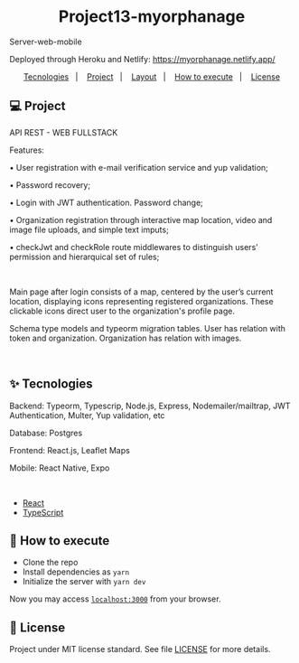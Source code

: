 

<h1 align="center">
  Project13-myorphanage
</h1>

Server-web-mobile

Deployed through Heroku and Netlify: https://myorphanage.netlify.app/

<p align="center">
  <a href="#-tecnologias">Tecnologies</a>&nbsp;&nbsp;&nbsp;|&nbsp;&nbsp;&nbsp;
  <a href="#-projeto">Project</a>&nbsp;&nbsp;&nbsp;|&nbsp;&nbsp;&nbsp;
  <a href="#-layout">Layout</a>&nbsp;&nbsp;&nbsp;|&nbsp;&nbsp;&nbsp;
  <a href="#-como-executar">How to execute</a>&nbsp;&nbsp;&nbsp;|&nbsp;&nbsp;&nbsp;
  <a href="#-licença">License</a>
</p>

## 💻 Project

API REST - WEB FULLSTACK
<br>
<p>Features:</p>
<p>•	User registration with e-mail verification service and yup validation; </p>
<p>•	Password recovery;</p>
<p>•	Login with JWT authentication. Password change;</p>
<p>•	Organization registration  through  interactive map location, video and image file uploads, and simple text imputs;</p>
<p>•	checkJwt and checkRole route middlewares to distinguish users’ permission and hierarquical set of rules;</p>

<br>
<p>Main page after login consists of a map, centered by the user’s current location, displaying icons representing registered organizations. These clickable icons direct user to the organization's profile page.</p>
<p>Schema type models and typeorm migration tables. User has relation with token and organization. Organization has relation with images.</p>

<br>

## ✨ Tecnologies

<p>Backend: Typeorm, Typescrip, Node.js, Express, Nodemailer/mailtrap, JWT Authentication, Multer, Yup validation,  etc</p>
<p>Database: Postgres</p>
<p>Frontend: React.js, Leaflet Maps </p>
<p>Mobile: React Native, Expo</p>

<br>

- [React](https://reactjs.org)
- [TypeScript](https://www.typescriptlang.org/)



## 🚀 How to execute

- Clone the repo
- Install dependencies as `yarn`
- Initialize the server with `yarn dev`

Now you may access [`localhost:3000`](http://localhost:3000) from your browser.

## 📄 License

Project under MIT license standard. See file [LICENSE](LICENSE.md) for more details.
